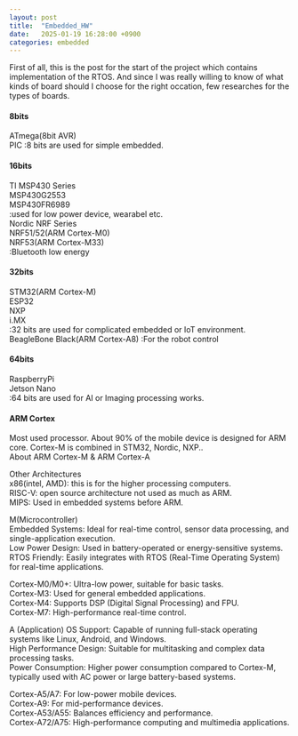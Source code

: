 ```yaml
---
layout: post
title:  "Embedded_HW"
date:   2025-01-19 16:28:00 +0900
categories: embedded
---
```


First of all, this is the post for the start of the project which contains implementation of the RTOS. And since I was really willing to know of what kinds of board should I choose for the right occation, few researches for the types of boards. 

#### 8bits
ATmega(8bit AVR)  
PIC
:8 bits are used for simple embedded.  
#### 16bits
TI MSP430 Series  
MSP430G2553  
MSP430FR6989  
:used for low power device, wearabel etc.  
Nordic NRF Series  
NRF51/52(ARM Cortex-M0)  
NRF53(ARM Cortex-M33)  
:Bluetooth low energy  

#### 32bits
STM32(ARM Cortex-M)  
ESP32  
NXP  
i.MX  
:32 bits are used for complicated embedded or IoT environment.  
BeagleBone Black(ARM Cortex-A8)
:For the robot control  

#### 64bits
RaspberryPi  
Jetson Nano  
:64 bits are used for AI or Imaging processing works.
 

#### ARM Cortex  
Most used processor. About 90% of the mobile device is designed for ARM core. Cortex-M is combined in STM32, Nordic, NXP..   
About ARM Cortex-M & ARM Cortex-A  

Other Architectures  
x86(intel, AMD): this is for the higher processing computers.  
RISC-V: open source architecture not used as much as ARM.  
MIPS: Used in embedded systems before ARM.  


M(Microcontroller)  
Embedded Systems: Ideal for real-time control, sensor data processing, and single-application execution.  
Low Power Design: Used in battery-operated or energy-sensitive systems.  
RTOS Friendly: Easily integrates with RTOS (Real-Time Operating System) for real-time applications.  
  
Cortex-M0/M0+: Ultra-low power, suitable for basic tasks.  
Cortex-M3: Used for general embedded applications.  
Cortex-M4: Supports DSP (Digital Signal Processing) and FPU.  
Cortex-M7: High-performance real-time control.  
    
A (Application)
OS Support: Capable of running full-stack operating systems like Linux, Android, and Windows.  
High Performance Design: Suitable for multitasking and complex data processing tasks.  
Power Consumption: Higher power consumption compared to Cortex-M, typically used with AC power or large battery-based systems.  
  
Cortex-A5/A7: For low-power mobile devices.  
Cortex-A9: For mid-performance devices.  
Cortex-A53/A55: Balances efficiency and performance.  
Cortex-A72/A75: High-performance computing and multimedia applications.  






